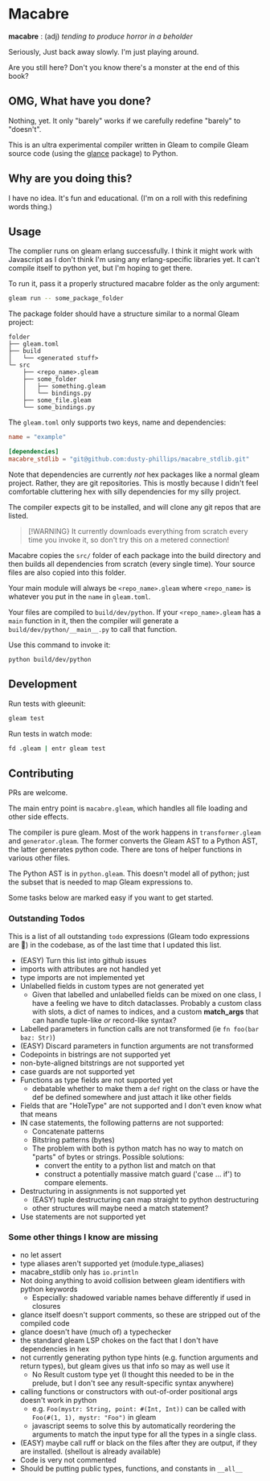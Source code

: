 # Macabre

**macabre** : (adj) _tending to produce horror in a beholder_

Seriously, Just back away slowly. I'm just playing around.

Are you still here? Don't you know there's a monster at the end of this book?

## OMG, What have you done?

Nothing, yet. It only "barely" works if we carefully redefine "barely" to "doesn't".

This is an ultra experimental compiler written in Gleam to compile Gleam source code (using
the [glance](https://hexdocs.pm/glance/) package) to Python.

## Why are you doing this?

I have no idea. It's fun and educational. (I'm on a roll with this redefining words thing.)

## Usage

The complier runs on gleam erlang successfully. I think it might work with
Javascript as I don't think I'm using any erlang-specific libraries yet. It
can't compile itself to python yet, but I'm hoping to get there.

To run it, pass it a properly structured macabre folder as the only argument:

```sh
gleam run -- some_package_folder
```

The package folder should have a structure similar to a normal Gleam project:

```
folder
├── gleam.toml
├── build
│   └── <generated stuff>
└─ src
    ├── <repo_name>.gleam
    ├── some_folder
    │   ├── something.gleam
    │   └── bindings.py
    ├── some_file.gleam
    └── some_bindings.py
```

The `gleam.toml` only supports two keys, name and dependencies:

```toml
name = "example"

[dependencies]
macabre_stdlib = "git@github.com:dusty-phillips/macabre_stdlib.git"
```

Note that dependencies are currently _not_ hex packages like a normal gleam
project. Rather, they are git repositories. This is mostly because I didn't
feel comfortable cluttering hex with silly dependencies for my silly project.

The compiler expects git to be installed, and will clone any git repos that are
listed.

> [!WARNING} It currently downloads everything from scratch every time you
> invoke it, so don't try this on a metered connection!

Macabre copies the `src/` folder of each package into the build directory and
then builds all dependencies from scratch (every single time). Your source
files are also copied into this folder.

Your main module will always be `<repo_name>.gleam` where `<repo_name>` is whatever
you put in the `name` in `gleam.toml`.

Your files are compiled to `build/dev/python`. If your `<repo_name>.gleam` has
a `main` function in it, then the compiler will generate a
`build/dev/python/__main__.py` to call that function.

Use this command to invoke it:

```shell
python build/dev/python
```

## Development

Run tests with gleeunit:

```sh
gleam test
```

Run tests in watch mode:

```sh
fd .gleam | entr gleam test
```

## Contributing

PRs are welcome.

The main entry point is `macabre.gleam`, which handles all file loading and
other side effects.

The compiler is pure gleam. Most of the work happens in
`transformer.gleam` and `generator.gleam`. The former converts the Gleam AST to
a Python AST, the latter generates python code. There are tons of helper
functions in various other files.

The Python AST is in `python.gleam`. This doesn't model all of python; just the
subset that is needed to map Gleam expressions to.

Some tasks below are marked easy if you want to get started.

### Outstanding Todos

This is a list of all outstanding `todo` expressions (Gleam todo expressions
are ) in the codebase, as of the last time that I updated this list.

- (EASY) Turn this list into github issues
- imports with attributes are not handled yet
- type imports are not implemented yet
- Unlabelled fields in custom types are not generated yet
  - Given that labelled and unlabelled fields can be mixed on one class, I have
    a feeling we have to ditch dataclasses. Probably a custom class with slots, a
    dict of names to indices, and a custom **match_args** that can handle
    tuple-like _or_ record-like syntax?
- Labelled parameters in function calls are not transformed (ie `fn foo(bar baz: Str)`)
- (EASY) Discard parameters in function arguments are not transformed
- Codepoints in bistrings are not supported yet
- non-byte-aligned bitstrings are not supported yet
- case guards are not supported yet
- Functions as type fields are not supported yet
  - debatable whether to make them a `def` right on the class or have the def be defined somewhere and just attach it like other fields
- Fields that are "HoleType" are not supported and I don't even know what that means
- IN case statements, the following patterns are not supported:
  - Concatenate patterns
  - Bitstring patterns (bytes)
  - The problem with both is python match has no way to match on "parts" of bytes or strings. Possible solutions:
    - convert the entity to a python list and match on that
    - construct a potentially massive match guard ('case ... if') to compare elements.
- Destructuring in assignments is not supported yet
  - (EASY) tuple destructuring can map straight to python destructuring
  - other structures will maybe need a match statement?
- Use statements are not supported yet

### Some other things I know are missing

- no let assert
- type aliases aren't supported yet (module.type_aliases)
- macabre_stdlib only has `io.println`
- Not doing anything to avoid collision between gleam identifiers with python keywords
  - Especially: shadowed variable names behave differently if used in closures
- glance itself doesn't support comments, so these are stripped out of the compiled code
- glance doesn't have (much of) a typechecker
- the standard gleam LSP chokes on the fact that I don't have dependencies in hex
- not currently generating python type hints (e.g. function arguments and
  return types), but gleam gives us that info so may as well use it
  - No Result custom type yet (I thought this needed to be in the prelude, but I don't see any result-specific syntax anywhere)
- calling functions or constructors with out-of-order positional args doesn't
  work in python
  - e.g. `Foo(mystr: String, point: #(Int, Int))` can be called with `Foo(#(1,
1), mystr: "Foo")` in gleam
  - javascript seems to solve this by automatically reordering the arguments to
    match the input type
    for all the types in a single class.
- (EASY) maybe call ruff or black on the files after they are output, if they are installed. (shellout is already available)
- Code is very not commented
- Should be putting public types, functions, and constants in `__all__`
